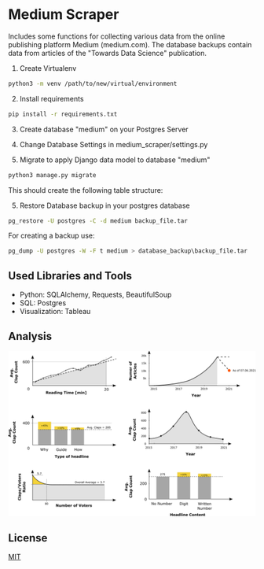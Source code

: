 # Medium Scraper

Includes some functions for collecting various data from the online publishing platform Medium (medium.com). The database backups contain data from articles of the "Towards Data Science" publication.

1. Create Virtualenv
```bash
python3 -m venv /path/to/new/virtual/environment
```
2. Install requirements
```bash
pip install -r requirements.txt
```
3. Create database "medium" on your Postgres Server
4. Change Database Settings in medium_scraper/settings.py

5. Migrate to apply Django data model to database "medium"
````bash
python3 manage.py migrate
````
This should create the following table structure:

5. Restore Database backup in your postgres database
```bash
pg_restore -U postgres -C -d medium backup_file.tar
```

For creating a backup use:
```bash
pg_dump -U postgres -W -F t medium > database_backup\backup_file.tar
```


## Used Libraries and Tools

* Python: SQLAlchemy, Requests, BeautifulSoup
* SQL: Postgres
* Visualization: Tableau

## Analysis

<img src="./img/summary_all_2.png" width="800" title="Summary TDS Articles analysis">

## License
[MIT](https://choosealicense.com/licenses/mit/)
